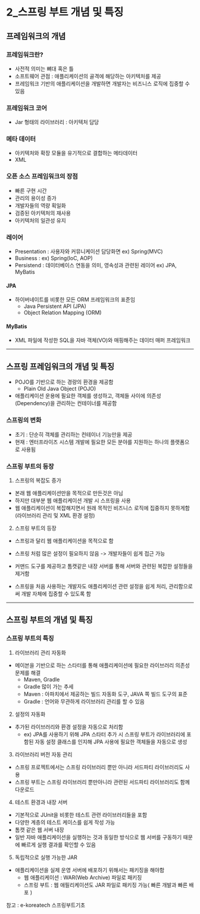 # 2\_스프링 부트 개념 및 특징

## 프레임워크의 개념

### 프레임워크란?

- 사전적 의미는 뼈대 혹은 틀
- 소프트웨어 관점 : 애플리케이션의 골격에 해당하는 아키텍처를 제공
- 프레임워크 기반의 애플리케이션을 개발하면 개발자는 비즈니스 로직에 집중할 수 있음

### 프레임워크 코어

- Jar 형태의 라이브러리 : 아키텍처 담당

### 메타 데이터

- 아키텍처와 확장 모듈을 유기적으로 결합하는 메타데이터
- XML

### 오픈 소스 프레임워크의 장점

- 빠른 구현 시간
- 관리의 용이성 증가
- 개발자들의 역량 획일화
- 검증된 아키텍처의 재사용
- 아키텍처의 일관성 유지

### 레이어

- Presentation : 사용자와 커뮤니케이션 담당화면 ex) Spring(MVC)
- Business : ex) Spring(IoC, AOP)
- Persistend : 데이터베이스 연동을 의미, 영속성과 관련된 레이어 ex) JPA, MyBatis

#### JPA

- 하이버네이트를 비롯한 모든 ORM 프레임워크의 표준임
  - Java Persistent API (JPA)
  - Object Relation Mapping (ORM)

#### MyBatis

- XML 파일에 작성한 SQL을 자바 객체(VO)와 매핑해주는 데이터 매퍼 프레임워크

---

## 스프링 프레임워크의 개념 및 특징

- POJO를 기반으로 하는 경량의 환경을 제공함
  - Plain Old Java Object (POJO)
- 애플리케이션 운용에 필요한 객체를 생성하고, 객체들 사이에 의존성(Dependency)을 관리하는 컨테이너를 제공함

### 스프링의 변화

- 초기 : 단순히 객체를 관리하는 컨테이너 기능만을 제공
- 현재 : 엔터프라이즈 시스템 개발에 필요한 모든 분야를 지원하는 하나의 플랫폼으로 사용됨

### 스프링 부트의 등장

1. 스프링의 복잡도 증가

- 본래 웹 애플리케이션만을 목적으로 만든것은 아님
- 하지만 대부분 웹 애플리케이션 개발 시 스프링을 사용
- 웹 애플리케이션이 복잡해지면서 원래 목적인 비즈니스 로직에 집중하지 못하게함 (라이브러리 관리 및 XML 환경 설정)

2. 스프링 부트의 등장

- 스프링과 달리 웹 애플리케이션을 목적으로 함
- 스프링 처럼 많은 설정이 필요하지 않음 -> 개발자들이 쉽게 접근 가능

- 커맨드 도구를 제공하고 톰캣같은 내장 서버를 통해 서버와 관련된 복잡한 설정들을 제거함
- 스프링을 처음 사용하는 개발자도 애플리케이션 관련 설정을 쉽게 처리, 관리함으로써 개발 자체에 집중할 수 있도록 함

---

## 스프링 부트의 개념 및 특징

### 스프링 부트의 특징

1. 라이브러리 관리 자동화

- 메이븐을 기반으로 하는 스타터를 통해 애플리케이션에 필요한 라이브러리 의존성 문제를 해결
  - Maven, Gradle
  - Gradle 많이 가는 추세
  - Maven : 아파치에서 제공하는 빌드 자동화 도구, JAVA 쪽 빌드 도구의 표준
  - Gradle : 언어와 무관하게 라이브러리 관리를 할 수 있음

2. 설정의 자동화

- 추가된 라이브러리와 환경 설정을 자동으로 처리함
  - ex) JPA를 사용하기 위해 JPA 스타터 추가 시 스프링 부트가 라이브러리에 포함된 자동 설정 클래스를 인지해 JPA 사용에 필요한 객체들을 자동으로 생성

3. 라이브러리 버전 자동 관리

- 스프링 프로젝트에서는 스프링 라이브러리 뿐만 아니라 서드파티 라이브러리도 사용
- 스프링 부트는 스프링 라이브러리 뿐만아니라 관련된 서드파티 라이브러리도 함께 다운로드

4. 테스트 환경과 내장 서버

- 기본적으로 JUnit을 비롯한 테스트 관련 라이브러리들을 포함
- 다양한 계층의 테스트 케이스를 쉽게 작성 가능
- 톰캣 같은 웹 서버 내장
- 일반 자바 애플리케이션을 실행하는 것과 동일한 방식으로 웹 서버를 구동하기 때문에 빠르게 실행 결과를 확인할 수 있음

5. 독립적으로 실행 가능한 JAR

- 애플리케이션을 실제 운영 서버에 배포하기 위해서는 패키징을 해야함
  - 웹 애플리케이션 : WAR(Web Archive) 파일로 패키징
  - 스프링 부트 : 웹 애필리케이션도 JAR 파일로 패키징 가능( 빠른 개발과 빠른 배포 )

참고 : e-koreatech 스프링부트기초
